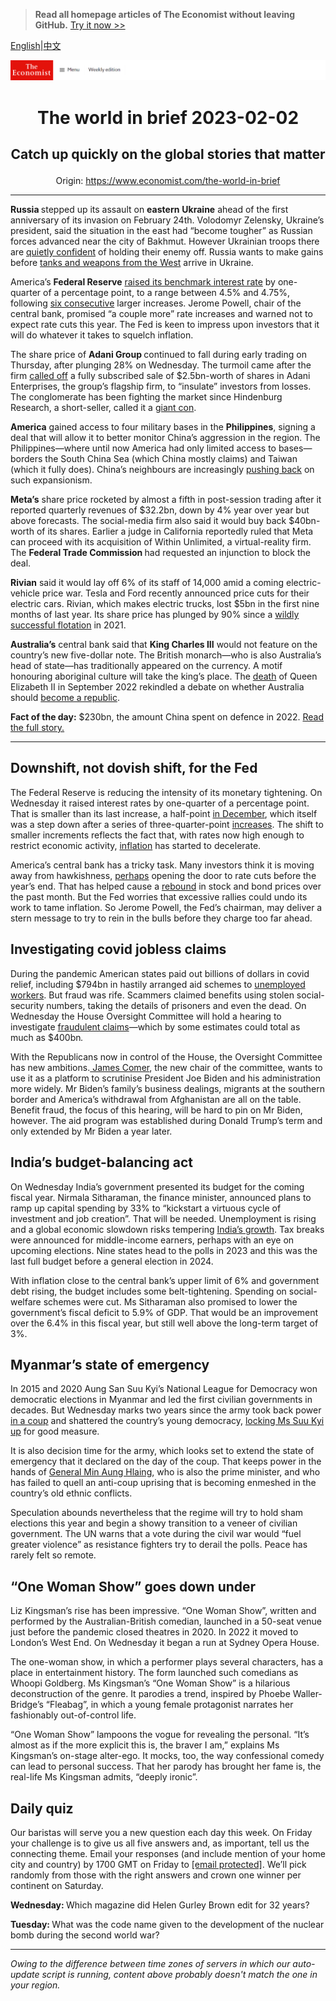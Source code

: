 > **Read all homepage articles of The Economist without leaving GitHub.** [Try it now >>](https://arielherself.github.io/te)

[English](https://github.com/arielherself/espresso/blob/main/README.md)|[中文](https://github-com.translate.goog/arielherself/espresso/blob/main/README.md?_x_tr_sl=en&_x_tr_tl=zh-CN&_x_tr_hl=zh-CN&_x_tr_pto=wapp)



![The Economist](menubar.png)

# <p align="center">The world in brief 2023-02-02</p>

## <p align="center">Catch up quickly on the global stories that matter</p>

<p align="center">Origin: <a href="https://www.economist.com/the-world-in-brief">https://www.economist.com/the-world-in-brief</a><hr>

<strong>Russia </strong>stepped up its assault on <strong>eastern</strong> <strong>Ukraine</strong> ahead of the first anniversary of its invasion on February 24th. Volodomyr Zelensky, Ukraine’s president, said the situation in the east had “become tougher” as Russian forces advanced near the city of Bakhmut. However Ukrainian troops there are [quietly confident](https://www.economist.com/europe/2023/02/01/ukraines-troops-in-the-east-are-quietly-confident) of holding their enemy off. Russia wants to make gains before [tanks and weapons from the West](https://www.economist.com/the-economist-explains/2023/01/25/what-makes-germanys-leopard-2-tank-the-best-fit-for-ukraine) arrive in Ukraine. 

America’s <strong>Federal Reserve</strong> [raised its benchmark interest rate](https://www.economist.com/finance-and-economics/2023/02/01/rallying-markets-suffer-from-a-doveish-illusion) by one-quarter of a percentage point, to a range between 4.5% and 4.75%, following [six consecutive](https://www.economist.com/finance-and-economics/2022/12/13/americas-inflation-fever-may-be-breaking-at-last) larger increases. Jerome Powell, chair of the central bank, promised “a couple more” rate increases and warned not to expect rate cuts this year. The Fed is keen to impress upon investors that it will do whatever it takes to squelch inflation.

The share price of <strong>Adani Group </strong>continued to fall during early trading on Thursday, after plunging 28% on Wednesday. The turmoil came after the firm [called off](https://www.economist.com/business/2023/02/01/what-next-for-gautam-adanis-embattled-empire) a fully subscribed sale of $2.5bn-worth of shares in Adani Enterprises, the group’s flagship firm, to “insulate” investors from losses. The conglomerate has been fighting the market since Hindenburg Research, a short-seller, called it a [giant con](https://www.economist.com/leaders/2023/01/31/nagging-questions-over-the-adani-empire-wont-go-away).

<strong>America</strong> gained access to four military bases in the <strong>Philippines</strong>, signing a deal that will allow it to better monitor China’s aggression in the region. The Philippines—where until now America had only limited access to bases—borders the South China Sea (which China mostly claims) and Taiwan (which it fully does). China’s neighbours are increasingly [pushing back](https://www.economist.com/asia/2023/02/01/chinas-put-upon-maritime-neighbours-are-pushing-back) on such expansionism. 

<strong>Meta’s</strong> share price rocketed by almost a fifth in post-session trading after it reported quarterly revenues of $32.2bn, down by 4% year over year but above forecasts. The social-media firm also said it would buy back $40bn-worth of its shares. Earlier a judge in California reportedly ruled that Meta can proceed with its acquisition of Within Unlimited, a virtual-reality firm. The <strong>Federal Trade Commission </strong>had requested an injunction to block the deal.

<strong>Rivian</strong> said it would lay off 6% of its staff of 14,000 amid a coming electric-vehicle price war. Tesla and Ford recently announced price cuts for their electric cars. Rivian, which makes electric trucks, lost $5bn in the first nine months of last year. Its share price has plunged by 90% since a [wildly successful flotation](https://www.economist.com/graphic-detail/2021/11/10/rivians-giant-listing-comes-amid-huge-losses) in 2021.

<strong>Australia’s</strong> central bank said that <strong>King Charles III</strong> would not feature on the country’s new five-dollar note. The British monarch—who is also Australia’s head of state—has traditionally appeared on the currency. A motif honouring aboriginal culture will take the king’s place. The [death](https://www.economist.com/leaders/2022/09/08/the-death-of-elizabeth-ii-marks-the-end-of-an-era) of Queen Elizabeth II in September 2022 rekindled a debate on whether Australia should [become a republic](https://www.economist.com/international/2022/09/09/some-of-the-new-kings-realms-may-become-republics). 

<strong>Fact of the day:</strong> $230bn, the amount China spent on defence in 2022. [Read the full story.](https://www.economist.com/china/2023/01/26/does-chinas-softer-tone-extend-to-taiwan)

----------

## Downshift, not dovish shift, for the Fed

The Federal Reserve is reducing the intensity of its monetary tightening. On Wednesday it raised interest rates by one-quarter of a percentage point. That is smaller than its last increase, a half-point [in December](https://www.economist.com/finance-and-economics/2022/12/13/americas-inflation-fever-may-be-breaking-at-last), which itself was a step down after a series of three-quarter-point [increases](https://www.economist.com/finance-and-economics/2022/11/02/the-fed-delivers-another-jumbo-rate-rise-and-its-far-from-done). The shift to smaller increments reflects the fact that, with rates now high enough to restrict economic activity, [inflation](https://www.economist.com/leaders/2023/01/26/the-world-economys-inflation-problem-is-easing) has started to decelerate.

America’s central bank has a tricky task. Many investors think it is moving away from hawkishness, [perhaps](https://www.economist.com/leaders/2022/12/20/the-year-of-the-rate-shock) opening the door to rate cuts before the year’s end. That has helped cause a [rebound](https://www.economist.com/finance-and-economics/2023/01/24/how-the-world-economy-could-avoid-recession) in stock and bond prices over the past month. But the Fed worries that excessive rallies could undo its work to tame inflation. So Jerome Powell, the Fed’s chairman, may deliver a stern message to try to rein in the bulls before they charge too far ahead.

## Investigating covid jobless claims

During the pandemic American states paid out billions of dollars in covid relief, including $794bn in hastily arranged aid schemes to [unemployed workers](https://www.economist.com/graphic-detail/2022/01/31/americas-covid-job-saving-programme-gave-most-of-its-cash-to-the-rich). But fraud was rife. Scammers claimed benefits using stolen social-security numbers, taking the details of prisoners and even the dead. On Wednesday the House Oversight Committee will hold a hearing to investigate [fraudulent claims](https://www.economist.com/finance-and-economics/2022/04/30/vast-sums-of-money-have-gone-missing-from-pandemic-stimulus-programmes)—which by some estimates could total as much as $400bn<em>.</em>  
  
 With the Republicans now in control of the House, the Oversight Committee has new ambitions.[ James Comer](https://www.economist.com/united-states/2022/09/27/what-would-republicans-do-with-a-house-majority), the new chair of the committee, wants to use it as a platform to scrutinise President Joe Biden and his administration more widely. Mr Biden’s family’s business dealings, migrants at the southern border and America’s withdrawal from Afghanistan are all on the table. Benefit fraud, the focus of this hearing, will be hard to pin on Mr Biden, however. The aid program was established during Donald Trump’s term and only extended by Mr Biden a year later.

## India’s budget-balancing act

On Wednesday India’s government presented its budget for the coming fiscal year. Nirmala Sitharaman, the finance minister, announced plans to ramp up capital spending by 33% to “kickstart a virtuous cycle of investment and job creation”. That will be needed. Unemployment is rising and a global economic slowdown risks tempering [India’s growth](https://www.economist.com/the-world-ahead/2022/11/18/the-indian-economy-remains-a-bright-spot-in-south-asia). Tax breaks were announced for middle-income earners, perhaps with an eye on upcoming elections. Nine states head to the polls in 2023 and this was the last full budget before a general election in 2024.

With inflation close to the central bank’s upper limit of 6% and government debt rising, the budget includes some belt-tightening. Spending on social-welfare schemes were cut. Ms Sitharaman also promised to lower the government’s fiscal deficit to 5.9% of GDP. That would be an improvement over the 6.4% in this fiscal year, but still well above the long-term target of 3%.

## Myanmar’s state of emergency

In 2015 and 2020 Aung San Suu Kyi’s National League for Democracy won democratic elections in Myanmar and led the first civilian governments in decades. But Wednesday marks two years since the army took back power [in a coup](https://www.economist.com/asia/2023/01/31/myanmars-civil-war-has-moved-to-its-heartlands) and shattered the country’s young democracy, [locking Ms Suu Kyi up](https://www.economist.com/asia/2021/12/11/myanmars-generals-want-aung-san-suu-kyi-locked-up-forever) for good measure.  
  
 It is also decision time for the army, which looks set to extend the state of emergency that it declared on the day of the coup. That keeps power in the hands of [General Min Aung Hlaing](https://www.economist.com/asia/2023/01/12/myanmars-generals-are-deeply-superstitious), who is also the prime minister, and who has failed to quell an anti-coup uprising that is becoming enmeshed in the country’s old ethnic conflicts.

Speculation abounds nevertheless that the regime will try to hold sham elections this year and begin a showy transition to a veneer of civilian government. The UN warns that a vote during the civil war would “fuel greater violence” as resistance fighters try to derail the polls. Peace has rarely felt so remote.

## “One Woman Show” goes down under

Liz Kingsman’s rise has been impressive. “One Woman Show”, written and performed by the Australian-British comedian, launched in a 50-seat venue just before the pandemic closed theatres in 2020. In 2022 it moved to London’s West End. On Wednesday it began a run at Sydney Opera House.

The one-woman show, in which a performer plays several characters, has a place in entertainment history. The form launched such comedians as Whoopi Goldberg. Ms Kingsman’s “One Woman Show” is a hilarious deconstruction of the genre. It parodies a trend, inspired by Phoebe Waller-Bridge’s “Fleabag”, in which a young female protagonist narrates her fashionably out-of-control life.

“One Woman Show” lampoons the vogue for revealing the personal. “It’s almost as if the more explicit this is, the braver I am,” explains Ms Kingsman’s on-stage alter-ego. It mocks, too, the way confessional comedy can lead to personal success. That her parody has brought her fame is, the real-life Ms Kingsman admits, “deeply ironic”.

## Daily quiz

Our baristas will serve you a new question each day this week. On Friday your challenge is to give us all five answers and, as important, tell us the connecting theme. Email your responses (and include mention of your home city and country) by 1700 GMT on Friday to [<span class="__cf_email__" data-cfemail="603115091a251310120513130f2005030f0e0f0d0913144e030f0d">[email&#160;protected]</span>](https://mail.google.com/mail/?view=cm&amp;fs=1&amp;tf=1&amp;to=QuizEspresso@economist.com). We’ll pick randomly from those with the right answers and crown one winner per continent on Saturday.

<strong>Wednesday: </strong>Which magazine did Helen Gurley Brown edit for 32 years?  
  
<strong>Tuesday: </strong>What was the code name given to the development of the nuclear bomb during the second world war?

----------

*Owing to the difference between time zones of servers in which our auto-update script is running, content above probably doesn't match the one in your region.*

